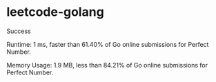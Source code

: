 # leetcode-golang 

Success

Runtime: 1 ms, faster than 61.40% of Go online submissions for Perfect Number.

Memory Usage: 1.9 MB, less than 84.21% of Go online submissions for Perfect Number.
